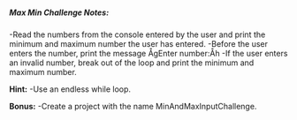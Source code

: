 ##### Max Min Challenge Notes:

-Read the numbers from the console entered by the user and print the minimum and maximum number the user has entered.
-Before the user enters the number, print the message ÅgEnter number:Åh
-If the user enters an invalid number, break out of the loop and print the minimum and maximum number.

**Hint:** 
-Use an endless while loop.

**Bonus:** 
-Create a project with the name MinAndMaxInputChallenge.